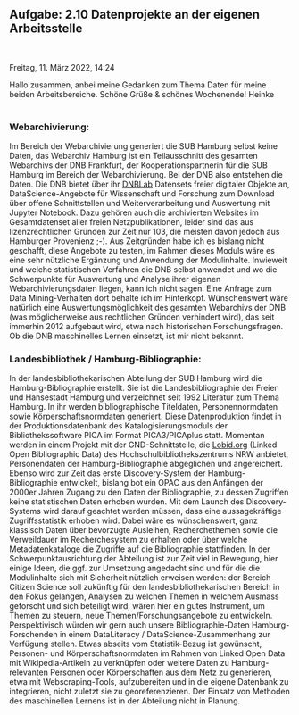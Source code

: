 ## Aufgabe: 2.10 Datenprojekte an der eigenen Arbeitsstelle
<br/> 

Freitag, 11. März 2022, 14:24

Hallo zusammen,
anbei meine Gedanken zum Thema Daten für meine beiden Arbeitsbereiche. Schöne Grüße & schönes Wochenende! Heinke
<br/><br/>   
  
### Webarchivierung:

Im Bereich der Webarchivierung generiert die SUB Hamburg selbst keine Daten, das Webarchiv Hamburg ist ein Teilausschnitt des gesamten Webarchivs der DNB Frankfurt, der Kooperationspartnerin für die SUB Hamburg im Bereich der Webarchivierung. Bei der DNB also entstehen die Daten. Die DNB bietet über ihr [DNBLab](https://www.dnb.de/dnblab) Datensets freier digitaler Objekte an, DataScience-Angebote für Wissenschaft und Forschung zum Download über offene Schnittstellen und Weiterverarbeitung und Auswertung mit Jupyter Notebook. Dazu gehören auch die archivierten Websites im Gesamtdatenset aller freien Netzpublikationen, leider sind das aus lizenzrechtlichen Gründen zur Zeit nur 103, die meisten davon jedoch aus Hamburger Provenienz ;-). Aus Zeitgründen habe ich es bislang nicht geschafft, diese Angebote zu testen, im Rahmen dieses Moduls wäre es eine sehr nützliche Ergänzung und Anwendung der Modulinhalte. Inwieweit und welche statistischen Verfahren die DNB selbst anwendet und wo die Schwerpunkte für Auswertung und Analyse ihrer eigenen Webarchivierungsdaten liegen, kann ich nicht sagen. Eine Anfrage zum Data Mining-Verhalten dort behalte ich im Hinterkopf. Wünschenswert wäre natürlich eine Auswertungsmöglichkeit des gesamten Webarchivs der DNB (was möglicherweise aus rechtlichen Gründen verhindert wird), das seit immerhin 2012 aufgebaut wird, etwa nach historischen Forschungsfragen. Ob die DNB maschinelles Lernen einsetzt, ist mir nicht bekannt.

 

### Landesbibliothek / Hamburg-Bibliographie:

In der landesbibliothekarischen Abteilung der SUB Hamburg wird die Hamburg-Bibliographie erstellt. Sie ist die Landesbibliographie der Freien und Hansestadt Hamburg und verzeichnet seit 1992 Literatur zum Thema Hamburg. In ihr werden bibliographische Titeldaten, Personennormdaten sowie Körperschaftsnormdaten generiert. Diese Datenproduktion findet in der Produktionsdatenbank des Katalogisierungsmoduls der Bibliothekssoftware PICA im Format PICA3/PICAplus statt. Momentan werden in einem Projekt mit der GND-Schnittstelle, die [Lobid.org](https://lobid.org/gnd) (Linked Open Bibliographic Data) des Hochschulbibliothekszentrums NRW anbietet, Personendaten der Hamburg-Bibliographie abgeglichen und angereichert. Ebenso wird zur Zeit das erste Discovery-System der Hamburg-Bibliographie entwickelt, bislang bot ein OPAC aus den Anfängen der 2000er Jahren Zugang zu den Daten der Bibliographie, zu dessen Zugriffen keine statistischen Daten erhoben wurden. Mit dem Launch des Discovery-Systems wird darauf geachtet werden müssen, dass eine aussagekräftige Zugriffsstatistik erhoben wird. Dabei wäre es wünschenswert, ganz klassisch Daten über bevorzugte Ausleihen, Recherchethemen sowie die Verweildauer im Recherchesystem zu erhalten oder über welche Metadatenkataloge die Zugriffe auf die Bibliographie stattfinden. In der Schwerpunktausrichtung der Abteilung ist zur Zeit viel in Bewegung, hier einige Ideen, die ggf. zur Umsetzung angedacht sind und für die die Modulinhalte sich mit Sicherheit nützlich erweisen werden: der Bereich Citizen Science soll zukünftig für den landesbibliothekarischen Bereich in den Fokus gelangen, Analysen zu welchen Themen in welchem Ausmass geforscht und sich beteiligt wird, wären hier ein gutes Instrument, um Themen zu steuern, neue Themen/Forschungsangebote zu entwickeln. Perspektivisch würden wir gern auch unsere Bibliographie-Daten Hamburg-Forschenden in einem DataLiteracy / DataScience-Zusammenhang zur Verfügung stellen. Etwas abseits vom Statistik-Bezug ist gewünscht, Personen- und Körperschaftsnormdaten im Rahmen von Linked Open Data mit Wikipedia-Artikeln zu verknüpfen oder weitere Daten zu Hamburg-relevanten Personen oder Körperschaften aus dem Netz zu generieren, etwa mit Webscraping-Tools, aufzubereiten und in die eigene Datenbank zu integrieren, nicht zuletzt sie zu georeferenzieren. Der Einsatz von Methoden des maschinellen Lernens ist in der Abteilung nicht in Planung.
